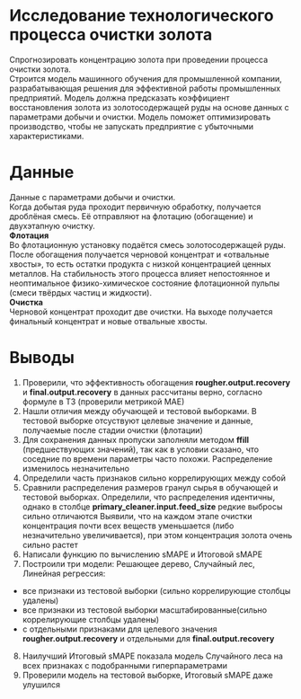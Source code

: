 #  Исследование технологического процесса очистки золота
Спрогнозировать концентрацию золота при проведении процесса очистки золота.  
Строится модель машинного обучения для промышленной компании, разрабатывающая решения для эффективной работы промышленных предприятий. Модель должна предсказать коэффициент восстановления золота из золотосодержащей руды на основе данных с параметрами добычи и очистки. Модель поможет оптимизировать производство, чтобы не запускать предприятие с убыточными характеристиками. 

# Данные
Данные с параметрами добычи и очистки.  
Когда добытая руда проходит первичную обработку, получается дроблёная смесь. Её отправляют на флотацию (обогащение) и двухэтапную очистку.  
__Флотация__  
Во флотационную установку подаётся смесь золотосодержащей руды. После обогащения получается черновой концентрат и «отвальные хвосты», то есть остатки продукта с низкой концентрацией ценных металлов.
На стабильность этого процесса влияет непостоянное и неоптимальное физико-химическое состояние флотационной пульпы (смеси твёрдых частиц и жидкости).  
__Очистка__  
Черновой концентрат проходит две очистки. На выходе получается финальный концентрат и новые отвальные хвосты.


# Выводы  
1. Проверили, что эффективность обогащения __rougher.output.recovery__ и __final.output.recovery__ в данных рассчитаны верно, согласно формуле в ТЗ (проверили метрикой МАЕ)
2. Нашли отличия между обучающей и тестовой выборками. В тестовой выборке отсуствуют целевые значение и данные, получаемые после стадии очистки (флотации)
3. Для сохранения данных пропуски заполняли методом __ffill__ (предшествующих значений), так как в условии сказано, что соседние по времени параметры часто похожи. Распределение изменилось незначительно
4. Определили часть признаков сильно коррелирующих между собой
5. Сравнили распределения размеров гранул сырья в обучающей и тестовой выборках. Определили, что распределения идентичны, однако в столбце __primary_cleaner.input.feed_size__ редкие выбросы сильно отличаются
Выявили, что на каждом этапе очистки концентрация почти всех веществ уменьшается (либо незначительно увеличивается), при этом концентрация золота очень сильно растет
6. Написали функцию по вычислению sMAPE и Итоговой sMAPE
7. Построили три модели: Решающее дерево, Случайный лес, Линейная регрессия:
- все признаки из тестовой выборки (сильно коррелирующие столбцы удалены)
- все признаки из тестовой выборки масштабированные(сильно коррелирующие столбцы удалены)
- с отдельными признаками для целевого значения __rougher.output.recovery__ и отдельными для __final.output.recovery__
8. Наилучший Итоговый sMAPE показала модель Случайного леса на всех признаках с подобранными гиперпараметрами
9. Проверили модель на тестовой выборке, Итоговый sMAPE даже улушился